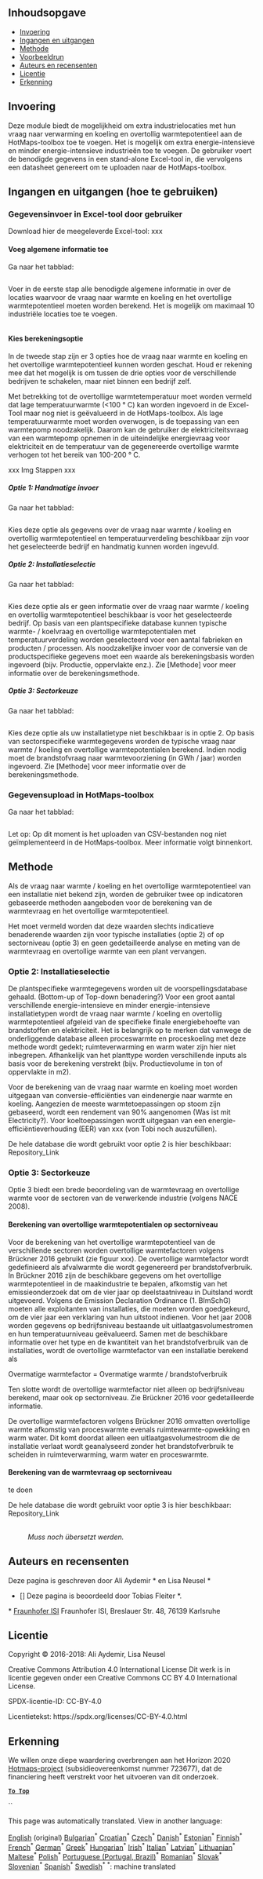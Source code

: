 <h2> Inhoudsopgave </h2><ul><li> <a href="#introduction">Invoering</a> </li><li> <a href="#inputs-and-outputs">Ingangen en uitgangen</a> </li><li> <a href="#method">Methode</a> </li><li> <a href="#sample-run">Voorbeeldrun</a> </li><li> <a href="#authors-and-reviewers">Auteurs en recensenten</a> </li><li> <a href="#license">Licentie</a> </li><li> <a href="#acknowledgement">Erkenning</a> </li></ul><h2> Invoering </h2><p> Deze module biedt de mogelijkheid om extra industrielocaties met hun vraag naar verwarming en koeling en overtollig warmtepotentieel aan de HotMaps-toolbox toe te voegen. Het is mogelijk om extra energie-intensieve en minder energie-intensieve industrieën toe te voegen. De gebruiker voert de benodigde gegevens in een stand-alone Excel-tool in, die vervolgens een datasheet genereert om te uploaden naar de HotMaps-toolbox. </p><h2> Ingangen en uitgangen (hoe te gebruiken) </h2><h3> Gegevensinvoer in Excel-tool door gebruiker </h3><p> Download hier de meegeleverde Excel-tool: xxx </p><h4> Voeg algemene informatie toe </h4><p> Ga naar het tabblad: <figure><img alt="" src="https://github.com/HotMaps/hotmaps_wiki/blob/master/Images/cm_add_industry_plant/General_information.PNG"/></figure></p><p> Voer in de eerste stap alle benodigde algemene informatie in over de locaties waarvoor de vraag naar warmte en koeling en het overtollige warmtepotentieel moeten worden berekend. Het is mogelijk om maximaal 10 industriële locaties toe te voegen. </p><figure><img alt="" src="https://github.com/HotMaps/hotmaps_wiki/blob/master/Images/cm_add_industry_plant/General_information_Box.PNG"/></figure><h4> Kies berekeningsoptie </h4><p> In de tweede stap zijn er 3 opties hoe de vraag naar warmte en koeling en het overtollige warmtepotentieel kunnen worden geschat. Houd er rekening mee dat het mogelijk is om tussen de drie opties voor de verschillende bedrijven te schakelen, maar niet binnen een bedrijf zelf. </p><p> Met betrekking tot de overtollige warmtetemperatuur moet worden vermeld dat lage temperatuurwarmte (&lt;100 ° C) kan worden ingevoerd in de Excel-Tool maar nog niet is geëvalueerd in de HotMaps-toolbox. Als lage temperatuurwarmte moet worden overwogen, is de toepassing van een warmtepomp noodzakelijk. Daarom kan de gebruiker de elektriciteitsvraag van een warmtepomp opnemen in de uiteindelijke energievraag voor elektriciteit en de temperatuur van de gegenereerde overtollige warmte verhogen tot het bereik van 100-200 ° C. </p><p> xxx Img Stappen xxx </p><h5> Optie 1: Handmatige invoer </h5><p> Ga naar het tabblad: <figure><img alt="" src="https://github.com/HotMaps/hotmaps_wiki/blob/master/Images/cm_add_industry_plant/Option1.PNG"/></figure></p><p> Kies deze optie als gegevens over de vraag naar warmte / koeling en overtollig warmtepotentieel en temperatuurverdeling beschikbaar zijn voor het geselecteerde bedrijf en handmatig kunnen worden ingevuld. </p><h5> Optie 2: Installatieselectie </h5><p> Ga naar het tabblad: <figure><img alt="" src="https://github.com/HotMaps/hotmaps_wiki/blob/master/Images/cm_add_industry_plant/Option2.PNG"/></figure></p><p> Kies deze optie als er geen informatie over de vraag naar warmte / koeling en overtollig warmtepotentieel beschikbaar is voor het geselecteerde bedrijf. Op basis van een plantspecifieke database kunnen typische warmte- / koelvraag en overtollige warmtepotentialen met temperatuurverdeling worden geselecteerd voor een aantal fabrieken en producten / processen. Als noodzakelijke invoer voor de conversie van de productspecifieke gegevens moet een waarde als berekeningsbasis worden ingevoerd (bijv. Productie, oppervlakte enz.). Zie [Methode] voor meer informatie over de berekeningsmethode. </p><h5> Optie 3: Sectorkeuze </h5><p> Ga naar het tabblad: <figure><img alt="" src="https://github.com/HotMaps/hotmaps_wiki/blob/master/Images/cm_add_industry_plant/Option3.PNG"/></figure></p><p> Kies deze optie als uw installatietype niet beschikbaar is in optie 2. Op basis van sectorspecifieke warmtegegevens worden de typische vraag naar warmte / koeling en overtollige warmtepotentialen berekend. Indien nodig moet de brandstofvraag naar warmtevoorziening (in GWh / jaar) worden ingevoerd. Zie [Methode] voor meer informatie over de berekeningsmethode. </p><h3> Gegevensupload in HotMaps-toolbox </h3><p> Ga naar het tabblad: <figure><img alt="" src="https://github.com/HotMaps/hotmaps_wiki/blob/master/Images/cm_add_industry_plant/Data_Import.PNG"/></figure></p><p> Let op: Op dit moment is het uploaden van CSV-bestanden nog niet geïmplementeerd in de HotMaps-toolbox. Meer informatie volgt binnenkort. </p><h2> Methode </h2><p> Als de vraag naar warmte / koeling en het overtollige warmtepotentieel van een installatie niet bekend zijn, worden de gebruiker twee op indicatoren gebaseerde methoden aangeboden voor de berekening van de warmtevraag en het overtollige warmtepotentieel. </p><p> Het moet vermeld worden dat deze waarden slechts indicatieve benaderende waarden zijn voor typische installaties (optie 2) of op sectorniveau (optie 3) en geen gedetailleerde analyse en meting van de warmtevraag en overtollige warmte van een plant vervangen. </p><h3> Optie 2: Installatieselectie </h3><p> De plantspecifieke warmtegegevens worden uit de voorspellingsdatabase gehaald. (Bottom-up of Top-down benadering?) Voor een groot aantal verschillende energie-intensieve en minder energie-intensieve installatietypen wordt de vraag naar warmte / koeling en overtollig warmtepotentieel afgeleid van de specifieke finale energiebehoefte van brandstoffen en elektriciteit. Het is belangrijk op te merken dat vanwege de onderliggende database alleen proceswarmte en proceskoeling met deze methode wordt gedekt; ruimteverwarming en warm water zijn hier niet inbegrepen. Afhankelijk van het planttype worden verschillende inputs als basis voor de berekening verstrekt (bijv. Productievolume in ton of oppervlakte in m2). </p><p> Voor de berekening van de vraag naar warmte en koeling moet worden uitgegaan van conversie-efficiënties van eindenergie naar warmte en koeling. Aangezien de meeste warmtetoepassingen op stoom zijn gebaseerd, wordt een rendement van 90% aangenomen (Was ist mit Electricity?). Voor koeltoepassingen wordt uitgegaan van een energie-efficiëntieverhouding (EER) van xxx (von Tobi noch auszufüllen). </p><p> De hele database die wordt gebruikt voor optie 2 is hier beschikbaar: Repository_Link </p><h3> Optie 3: Sectorkeuze </h3><p> Optie 3 biedt een brede beoordeling van de warmtevraag en overtollige warmte voor de sectoren van de verwerkende industrie (volgens NACE 2008). </p><h4> Berekening van overtollige warmtepotentialen op sectorniveau </h4><p> Voor de berekening van het overtollige warmtepotentieel van de verschillende sectoren worden overtollige warmtefactoren volgens Brückner 2016 gebruikt (zie figuur xxx). De overtollige warmtefactor wordt gedefinieerd als afvalwarmte die wordt gegenereerd per brandstofverbruik. In Brückner 2016 zijn de beschikbare gegevens om het overtollige warmtepotentieel in de maakindustrie te bepalen, afkomstig van het emissieonderzoek dat om de vier jaar op deelstaatniveau in Duitsland wordt uitgevoerd. Volgens de Emission Declaration Ordinance (1. BImSchG) moeten alle exploitanten van installaties, die moeten worden goedgekeurd, om de vier jaar een verklaring van hun uitstoot indienen. Voor het jaar 2008 worden gegevens op bedrijfsniveau bestaande uit uitlaatgasvolumestromen en hun temperatuurniveau geëvalueerd. Samen met de beschikbare informatie over het type en de kwantiteit van het brandstofverbruik van de installaties, wordt de overtollige warmtefactor van een installatie berekend als </p><p> Overmatige warmtefactor = Overmatige warmte / brandstofverbruik </p><p> Ten slotte wordt de overtollige warmtefactor niet alleen op bedrijfsniveau berekend, maar ook op sectorniveau. Zie Brückner 2016 voor gedetailleerde informatie. </p><p> De overtollige warmtefactoren volgens Brückner 2016 omvatten overtollige warmte afkomstig van proceswarmte evenals ruimtewarmte-opwekking en warm water. Dit komt doordat alleen een uitlaatgasvolumestroom die de installatie verlaat wordt geanalyseerd zonder het brandstofverbruik te scheiden in ruimteverwarming, warm water en proceswarmte. </p><h4> Berekening van de warmtevraag op sectorniveau </h4><p> te doen </p><p> De hele database die wordt gebruikt voor optie 3 is hier beschikbaar: Repository_Link </p><figure><img alt="" src="https://github.com/HotMaps/hotmaps_wiki/blob/master/Images/cm_add_industry_plant/Factors.PNG"/><figcaption> <i><br/> Muss noch übersetzt werden.</i> </figcaption></figure><h2> Auteurs en recensenten </h2><p> Deze pagina is geschreven door Ali Aydemir * en Lisa Neusel * </p><ul><li> [] Deze pagina is beoordeeld door Tobias Fleiter *. </li></ul><p> * <a href="https://isi.fraunhofer.de/">Fraunhofer ISI</a> Fraunhofer ISI, Breslauer Str. 48, 76139 Karlsruhe </p><h2> Licentie </h2><p> Copyright © 2016-2018: Ali Aydemir, Lisa Neusel </p><p> Creative Commons Attribution 4.0 International License Dit werk is in licentie gegeven onder een Creative Commons CC BY 4.0 International License. </p><p> SPDX-licentie-ID: CC-BY-4.0 </p><p> Licentietekst: https://spdx.org/licenses/CC-BY-4.0.html </p><h2> Erkenning </h2><p> We willen onze diepe waardering overbrengen aan het Horizon 2020 <a href="https://www.hotmaps-project.eu">Hotmaps-project</a> (subsidieovereenkomst nummer 723677), dat de financiering heeft verstrekt voor het uitvoeren van dit onderzoek. </p><p><ins> <code><strong><a href="#table-of-contents">To Top</a></strong></code> </ins> </p><p> `` </p>

This page was automatically translated. View in another language:

[English](en-CM-Add-industry-plant) (original) [Bulgarian](bg-CM-Add-industry-plant)<sup>\*</sup> [Croatian](hr-CM-Add-industry-plant)<sup>\*</sup> [Czech](cs-CM-Add-industry-plant)<sup>\*</sup> [Danish](da-CM-Add-industry-plant)<sup>\*</sup>  [Estonian](et-CM-Add-industry-plant)<sup>\*</sup> [Finnish](fi-CM-Add-industry-plant)<sup>\*</sup> [French](fr-CM-Add-industry-plant)<sup>\*</sup> [German](de-CM-Add-industry-plant)<sup>\*</sup> [Greek](el-CM-Add-industry-plant)<sup>\*</sup> [Hungarian](hu-CM-Add-industry-plant)<sup>\*</sup> [Irish](ga-CM-Add-industry-plant)<sup>\*</sup> [Italian](it-CM-Add-industry-plant)<sup>\*</sup> [Latvian](lv-CM-Add-industry-plant)<sup>\*</sup> [Lithuanian](lt-CM-Add-industry-plant)<sup>\*</sup> [Maltese](mt-CM-Add-industry-plant)<sup>\*</sup> [Polish](pl-CM-Add-industry-plant)<sup>\*</sup> [Portuguese (Portugal, Brazil)](pt-CM-Add-industry-plant)<sup>\*</sup> [Romanian](ro-CM-Add-industry-plant)<sup>\*</sup> [Slovak](sk-CM-Add-industry-plant)<sup>\*</sup> [Slovenian](sl-CM-Add-industry-plant)<sup>\*</sup> [Spanish](es-CM-Add-industry-plant)<sup>\*</sup> [Swedish](sv-CM-Add-industry-plant)<sup>\*</sup>
<sup>\*</sup>: machine translated
